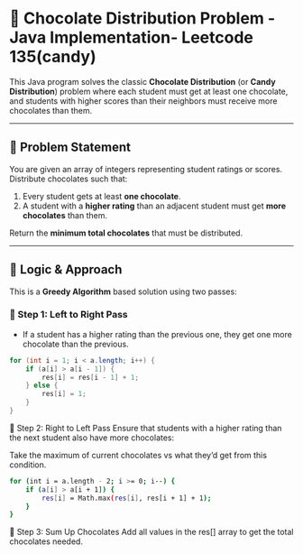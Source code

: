 # 🍫 Chocolate Distribution Problem - Java Implementation- Leetcode 135(candy)

This Java program solves the classic **Chocolate Distribution** (or **Candy Distribution**) problem where each student must get at least one chocolate, and students with higher scores than their neighbors must receive more chocolates than them.

---

## 📌 Problem Statement

You are given an array of integers representing student ratings or scores. Distribute chocolates such that:

1. Every student gets at least **one chocolate**.
2. A student with a **higher rating** than an adjacent student must get **more chocolates** than them.

Return the **minimum total chocolates** that must be distributed.

---

## 🧠 Logic & Approach

This is a **Greedy Algorithm** based solution using two passes:

### 🔹 Step 1: Left to Right Pass

- If a student has a higher rating than the previous one, they get one more chocolate than the previous.

```java
for (int i = 1; i < a.length; i++) {
    if (a[i] > a[i - 1]) {
        res[i] = res[i - 1] + 1;
    } else {
        res[i] = 1;
    }
}
```
🔹 Step 2: Right to Left Pass
Ensure that students with a higher rating than the next student also have more chocolates:

Take the maximum of current chocolates vs what they’d get from this condition.
```bash
for (int i = a.length - 2; i >= 0; i--) {
    if (a[i] > a[i + 1]) {
        res[i] = Math.max(res[i], res[i + 1] + 1);
    }
}
```
🔹 Step 3: Sum Up Chocolates
Add all values in the res[] array to get the total chocolates needed.
